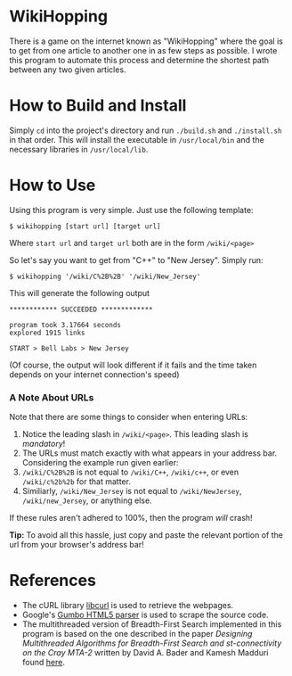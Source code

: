 # WikiHopping

There is a game on the internet known as "WikiHopping" where the goal is to get from one article to another one in as few steps as possible. I wrote this program to automate this process and determine the shortest path between any two given articles.

# How to Build and Install

Simply `cd` into the project's directory and run `./build.sh` and `./install.sh` in that order. This will install the executable in `/usr/local/bin` and the necessary libraries in `/usr/local/lib`.

# How to Use

Using this program is very simple. Just use the following template:

    $ wikihopping [start url] [target url]

Where `start url` and `target url` both are in the form `/wiki/<page>`

So let's say you want to get from "C++" to "New Jersey". Simply run:

    $ wikihopping '/wiki/C%2B%2B' '/wiki/New_Jersey'

This will generate the following output

    ************ SUCCEEDED *************
    
    program took 3.17664 seconds
    explored 1915 links
    
    START > Bell Labs > New Jersey

(Of course, the output will look different if it fails and the time taken depends on your internet connection's speed)

### A Note About URLs

Note that there are some things to consider when entering URLs:

1. Notice the leading slash in `/wiki/<page>`. This leading slash is *mandatory*!
2. The URLs must match exactly with what appears in your address bar. Considering the example run given earlier:
  1. `/wiki/C%2B%2B` is not equal to `/wiki/C++`, `/wiki/c++`, or even `/wiki/c%2b%2b` for that matter.
  2. Similiarly, `/wiki/New_Jersey` is not equal to `/wiki/NewJersey`, `/wiki/new_Jersey`, or anything else.
  
If these rules aren't adhered to 100%, then the program *will* crash!

<b>Tip:</b> To avoid all this hassle, just copy and paste the relevant portion of the url from your browser's address bar!

# References

* The cURL library [libcurl](https://curl.haxx.se/libcurl/) is used to retrieve the webpages.
* Google's [Gumbo HTML5 parser](https://github.com/google/gumbo-parser) is used to scrape the source code. 
* The multithreaded version of Breadth-First Search implemented in this program is based on the one described in the paper *Designing Multithreaded Algorithms for Breadth-First Search and st-connectivity on the Cray MTA-2* written by David A. Bader and Kamesh Madduri found [here](http://www.cc.gatech.edu/~bader/papers/MultithreadedBFS.html).
